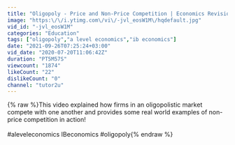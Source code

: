 ```yaml
---
title: "Oligopoly - Price and Non-Price Competition | Economics Revision"
image: "https:\/\/i.ytimg.com\/vi\/-jvl_eosW1M\/hqdefault.jpg"
vid_id: "-jvl_eosW1M"
categories: "Education"
tags: ["oligopoly","a level economics","ib economics"]
date: "2021-09-26T07:25:24+03:00"
vid_date: "2020-07-20T11:06:42Z"
duration: "PT5M57S"
viewcount: "1874"
likeCount: "22"
dislikeCount: "0"
channel: "tutor2u"
---
```

{% raw %}This video explained how firms in an oligopolistic market compete with one another and provides some real world examples of non-price competition in action!<br /><br />#aleveleconomics IBeconomics #oligopoly{% endraw %}
